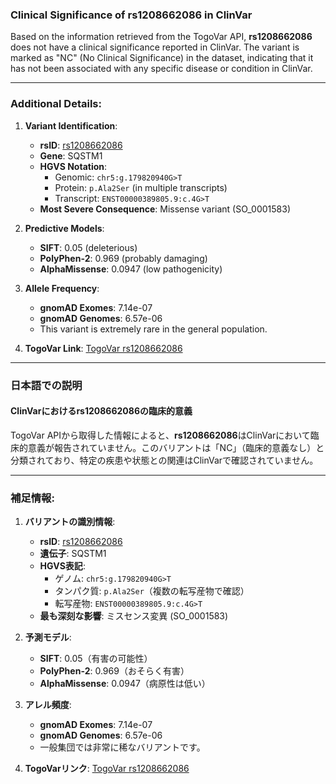 ### Clinical Significance of rs1208662086 in ClinVar

Based on the information retrieved from the TogoVar API, **rs1208662086** does not have a clinical significance reported in ClinVar. The variant is marked as "NC" (No Clinical Significance) in the dataset, indicating that it has not been associated with any specific disease or condition in ClinVar.

---

### Additional Details:
1. **Variant Identification**:
   - **rsID**: [rs1208662086](https://identifiers.org/dbsnp/rs1208662086)
   - **Gene**: SQSTM1
   - **HGVS Notation**:
     - Genomic: `chr5:g.179820940G>T`
     - Protein: `p.Ala2Ser` (in multiple transcripts)
     - Transcript: `ENST00000389805.9:c.4G>T`
   - **Most Severe Consequence**: Missense variant (SO_0001583)

2. **Predictive Models**:
   - **SIFT**: 0.05 (deleterious)
   - **PolyPhen-2**: 0.969 (probably damaging)
   - **AlphaMissense**: 0.0947 (low pathogenicity)

3. **Allele Frequency**:
   - **gnomAD Exomes**: 7.14e-07
   - **gnomAD Genomes**: 6.57e-06
   - This variant is extremely rare in the general population.

4. **TogoVar Link**: [TogoVar rs1208662086](https://togovar.org/variant/5-179820940-G-T)

---

### 日本語での説明

#### ClinVarにおけるrs1208662086の臨床的意義

TogoVar APIから取得した情報によると、**rs1208662086**はClinVarにおいて臨床的意義が報告されていません。このバリアントは「NC」（臨床的意義なし）と分類されており、特定の疾患や状態との関連はClinVarで確認されていません。

---

### 補足情報:
1. **バリアントの識別情報**:
   - **rsID**: [rs1208662086](https://identifiers.org/dbsnp/rs1208662086)
   - **遺伝子**: SQSTM1
   - **HGVS表記**:
     - ゲノム: `chr5:g.179820940G>T`
     - タンパク質: `p.Ala2Ser`（複数の転写産物で確認）
     - 転写産物: `ENST00000389805.9:c.4G>T`
   - **最も深刻な影響**: ミスセンス変異 (SO_0001583)

2. **予測モデル**:
   - **SIFT**: 0.05（有害の可能性）
   - **PolyPhen-2**: 0.969（おそらく有害）
   - **AlphaMissense**: 0.0947（病原性は低い）

3. **アレル頻度**:
   - **gnomAD Exomes**: 7.14e-07
   - **gnomAD Genomes**: 6.57e-06
   - 一般集団では非常に稀なバリアントです。

4. **TogoVarリンク**: [TogoVar rs1208662086](https://togovar.org/variant/5-179820940-G-T)